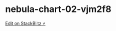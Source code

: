 # nebula-chart-02-vjm2f8

[Edit on StackBlitz ⚡️](https://stackblitz.com/edit/nebula-chart-02-vjm2f8)
